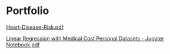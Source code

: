 # Portfolio

[Heart-Disease-Risk.pdf](Predicting-Heart-Disease-Risk-Using-Clinical-Variables.pdf)

[Linear Regression with Medical Cost Personal Datasets - Jupyter Notebook.pdf](https://github.com/abrink13/Portfolio/blob/main/Linear%20Regression%20with%20Medical%20Cost%20Personal%20Datasets%20-%20Jupyter%20Notebook.pdf)
